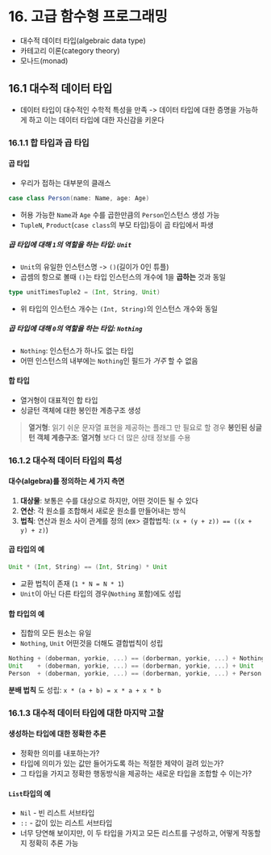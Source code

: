 # 16. 고급 함수형 프로그래밍

- 대수적 데이터 타입(algebraic data type)
- 카테고리 이론(category theory)
- 모나드(monad)

## 16.1 대수적 데이터 타입
- 데이터 타입이 대수적인 수학적 특성을 만족
  -> 데이터 타입에 대한 증명을 가능하게 하고 이는 데이터 타입에 대한 자신감을 키운다


### 16.1.1 합 타입과 곱 타입
#### 곱 타입
- 우리가 접하는 대부분의 클래스

```scala
case class Person(name: Name, age: Age)
```
- 허용 가능한 `Name`과 `Age` 수를 곱한만큼의 `Person`인스턴스 생성 가능
- `TupleN`, `Product`(`case class`의 부모 타입)등이 곱 타입에서 파생

##### 곱 타입에 대해 `1`의 역할을 하는 타입: `Unit`
- `Unit`의 유일한 인스턴스명 -> `()`(길이가 0인 튜플)
- 곱셈의 항으로 볼때 `()`는 타입 인스턴스의 개수에 1을 **곱하는** 것과 동일
```scala
type unitTimesTuple2 = (Int, String, Unit)
```
- 위 타입의 인스턴스 개수는 `(Int, String)`의 인스턴스 개수와 동일

##### 곱 타입에 대해 `0`의 역할을 하는 타입: `Nothing`
- `Nothing`: 인스턴스가 하나도 없는 타입
- 어떤 인스턴스의 내부에는 `Nothing`인 필드가 *거주* 할 수 없음

#### 합 타입
- 열거형이 대표적인 합 타입
- 싱글턴 객체에 대한 봉인한 계층구조 생성

> **열거형**: 읽기 쉬운 문자열 표현을 제공하는 플래그 만 필요로 할 경우
**봉인된 싱글턴 객체 계층구조**: **열거형** 보다 더 많은 상태 정보를 수용


### 16.1.2 대수적 데이터 타입의 특성

#### 대수(algebra)를 정의하는 세 가지 측면
1. **대상물**: 보통은 수를 대상으로 하지만, 어떤 것이든 될 수 있다
2. **연산**: 각 원소를 조합해서 새로운 원소를 만들어내는 방식
3. **법칙**: 연산과 원소 사이 관계를 정의 (ex> 결합법칙: `(x + (y + z)) == ((x + y) + z)`)

#### 곱 타입의 예
```scala
Unit * (Int, String) == (Int, String) * Unit
```  
- 교환 법칙이 존재 (`1 * N = N * 1`)
- `Unit`이 아닌 다른 타입의 경우(`Nothing` 포함)에도 성립

#### 합 타입의 예
- 집합의 모든 원소는 유일
- `Nothing`, `Unit` 어떤것을 더해도 결합법칙이 성립
```scala
Nothing + (doberman, yorkie, ...) == (dorberman, yorkie, ...) + Nothing
Unit    + (doberman, yorkie, ...) == (dorberman, yorkie, ...) + Unit
Person  + (doberman, yorkie, ...) == (dorberman, yorkie, ...) + Person
```

**분배 법칙** 도 성립: `x * (a + b) = x * a + x * b`


### 16.1.3 대수적 데이터 타입에 대한 마지막 고찰
#### 생성하는 타입에 대한 정확한 추론
- 정확한 의미를 내포하는가?
- 타입에 의미가 있는 값만 들어가도록 하는 적절한 제약이 걸려 있는가?
- 그 타입을 가지고 정확한 행동방식을 제공하는 새로운 타입을 조합할 수 이는가?

#### `List`타입의 예
- `Nil` - 빈 리스트 서브타입
- `::` - 값이 있는 리스트 서브타입
- 너무 당연해 보이지만, 이 두 타입을 가지고 모든 리스트를 구성하고, 어떻게 작동할지 정확히 추론 가능

